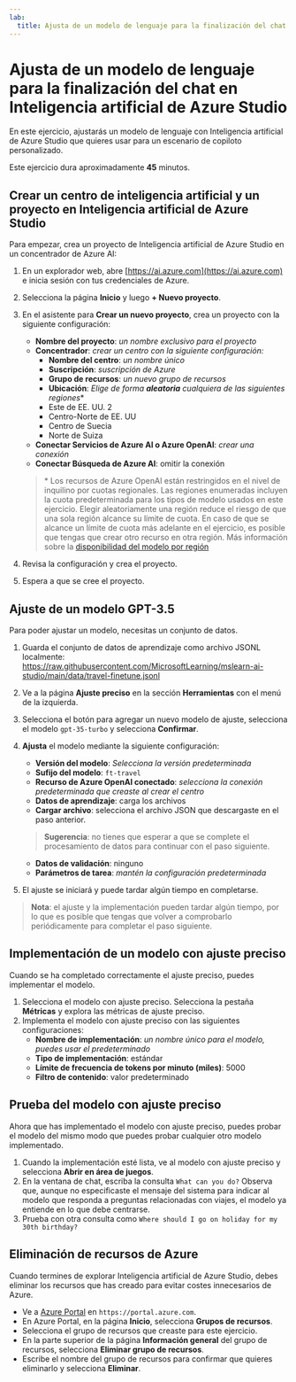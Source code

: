```yaml
---
lab:
  title: Ajusta de un modelo de lenguaje para la finalización del chat en Inteligencia artificial de Azure Studio
---
```


# Ajusta de un modelo de lenguaje para la finalización del chat en Inteligencia artificial de Azure Studio

En este ejercicio, ajustarás un modelo de lenguaje con Inteligencia artificial de Azure Studio que quieres usar para un escenario de copiloto personalizado.

Este ejercicio dura aproximadamente **45** minutos.

## Crear un centro de inteligencia artificial y un proyecto en Inteligencia artificial de Azure Studio

Para empezar, crea un proyecto de Inteligencia artificial de Azure Studio en un concentrador de Azure AI:

1. En un explorador web, abre [https://ai.azure.com](https://ai.azure.com) e inicia sesión con tus credenciales de Azure.
1. Selecciona la página **Inicio** y luego **+ Nuevo proyecto**.
1. En el asistente para **Crear un nuevo proyecto**, crea un proyecto con la siguiente configuración:
    - **Nombre del proyecto**: *un nombre exclusivo para el proyecto*
    - **Concentrador**: *crear un centro con la siguiente configuración:*
        - **Nombre del centro**: *un nombre único*
        - **Suscripción**: *suscripción de Azure*
        - **Grupo de recursos**: *un nuevo grupo de recursos*
        - **Ubicación**: *Elige de forma **aleatoria** cualquiera de las siguientes regiones*\*
        - Este de EE. UU. 2
        - Centro-Norte de EE. UU
        - Centro de Suecia
        - Norte de Suiza
    - **Conectar Servicios de Azure AI o Azure OpenAI**: *crear una conexión*
    - **Conectar Búsqueda de Azure AI**: omitir la conexión

    > \* Los recursos de Azure OpenAI están restringidos en el nivel de inquilino por cuotas regionales. Las regiones enumeradas incluyen la cuota predeterminada para los tipos de modelo usados en este ejercicio. Elegir aleatoriamente una región reduce el riesgo de que una sola región alcance su límite de cuota. En caso de que se alcance un límite de cuota más adelante en el ejercicio, es posible que tengas que crear otro recurso en otra región. Más información sobre la [disponibilidad del modelo por región](https://learn.microsoft.com/en-us/azure/ai-studio/concepts/fine-tuning-overview#azure-openai-models)

1. Revisa la configuración y crea el proyecto.
1. Espera a que se cree el proyecto.

## Ajuste de un modelo GPT-3.5

Para poder ajustar un modelo, necesitas un conjunto de datos.

1. Guarda el conjunto de datos de aprendizaje como archivo JSONL localmente: https://raw.githubusercontent.com/MicrosoftLearning/mslearn-ai-studio/main/data/travel-finetune.jsonl
1. Ve a la página **Ajuste preciso** en la sección **Herramientas** con el menú de la izquierda.
1. Selecciona el botón para agregar un nuevo modelo de ajuste, selecciona el modelo `gpt-35-turbo` y selecciona **Confirmar**.
1. **Ajusta** el modelo mediante la siguiente configuración:
    - **Versión del modelo**: *Selecciona la versión predeterminada*
    - **Sufijo del modelo**: `ft-travel`
    - **Recurso de Azure OpenAI conectado**: *selecciona la conexión predeterminada que creaste al crear el centro*
    - **Datos de aprendizaje**: carga los archivos
    - **Cargar archivo**: selecciona el archivo JSON que descargaste en el paso anterior.

    > **Sugerencia**: no tienes que esperar a que se complete el procesamiento de datos para continuar con el paso siguiente.

    - **Datos de validación**: ninguno
    - **Parámetros de tarea**: *mantén la configuración predeterminada*
1. El ajuste se iniciará y puede tardar algún tiempo en completarse.

> **Nota**: el ajuste y la implementación pueden tardar algún tiempo, por lo que es posible que tengas que volver a comprobarlo periódicamente para completar el paso siguiente.

## Implementación de un modelo con ajuste preciso

Cuando se ha completado correctamente el ajuste preciso, puedes implementar el modelo.

1. Selecciona el modelo con ajuste preciso. Selecciona la pestaña **Métricas** y explora las métricas de ajuste preciso.
1. Implementa el modelo con ajuste preciso con las siguientes configuraciones:
    - **Nombre de implementación**: *un nombre único para el modelo, puedes usar el predeterminado*
    - **Tipo de implementación**: estándar
    - **Límite de frecuencia de tokens por minuto (miles)**: 5000
    - **Filtro de contenido**: valor predeterminado

## Prueba del modelo con ajuste preciso

Ahora que has implementado el modelo con ajuste preciso, puedes probar el modelo del mismo modo que puedes probar cualquier otro modelo implementado.

1. Cuando la implementación esté lista, ve al modelo con ajuste preciso y selecciona **Abrir en área de juegos**.
1. En la ventana de chat, escriba la consulta `What can you do?` Observa que, aunque no especificaste el mensaje del sistema para indicar al modelo que responda a preguntas relacionadas con viajes, el modelo ya entiende en lo que debe centrarse.
1. Prueba con otra consulta como `Where should I go on holiday for my 30th birthday?`

## Eliminación de recursos de Azure

Cuando termines de explorar Inteligencia artificial de Azure Studio, debes eliminar los recursos que has creado para evitar costes innecesarios de Azure.

- Ve a [Azure Portal](https://portal.azure.com) en `https://portal.azure.com`.
- En Azure Portal, en la página **Inicio**, selecciona **Grupos de recursos**.
- Selecciona el grupo de recursos que creaste para este ejercicio.
- En la parte superior de la página **Información general** del grupo de recursos, selecciona **Eliminar grupo de recursos**.
- Escribe el nombre del grupo de recursos para confirmar que quieres eliminarlo y selecciona **Eliminar**.
